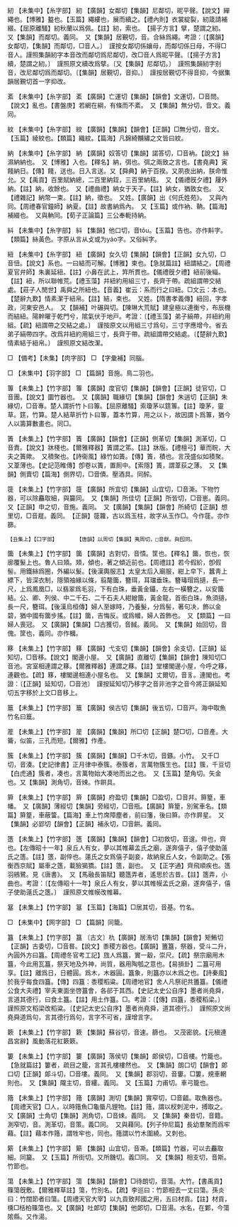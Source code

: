 <!-- { "loadSidebar": true } -->
紉	【未集中】【糸字部】	紉	【廣韻】女鄰切【集韻】尼鄰切，昵平聲。【說文】繟繩也。【博雅】盭也。【玉篇】繩縷也，展而續之。【禮內則】衣裳綻裂，紉箴請補綴。【屈原離騷】紉秋蘭以爲佩。【註】紉，索也。　【揚子方言】擘，楚謂之紉。　又【集韻】而鄰切。義同。　又【集韻】居覲切，音。合絲爲繩。考證：〔【廣韻】女鄰切，【集韻】而鄰切，□音人。〕　謹按女鄰切係孃母，而鄰切係日母，不得□音人。謹照集韻紉字本音改而鄰切爲尼鄰切，改□音人爲昵平聲。〔【揚子方言】續，楚謂之紉。〕　謹照原文續改爲擘。〔又【集韻】尼鄰切。〕　謹照集韻紉字别音，改尼鄰切爲而鄰切。〔【集韻】居覲切，音抑。〕　謹按居覲切不得音抑，今据集韻居覲切首一字抑改。 

紊	【未集中】【糸字部】	紊	【廣韻】亡運切【集韻】【韻會】文運切，□音問。【說文】亂也。【書盤庚】若網在綱，有條而不紊。　又【集韻】無分切，音文。義同。

紋	【未集中】【糸字部】	紋	【廣韻】【集韻】【韻會】【正韻】□無分切，音文。【玉篇】綾紋也。【類篇】織紋。【篇海】凡錦綺黼繡之文皆曰紋。

納	【未集中】【糸字部】	納	【廣韻】奴答切【集韻】諾答切，□音衲。【說文】絲濕納納也。　又【博雅】入也。【釋名】納，弭也。弭之兩致之言也。【書堯典】寅餞納日。【傳】餞，送也。日入言送。又【舜典】納于百揆。又夙夜出納，朕命惟允。又【禹貢】百里賦納總，二百里納銍，三百里納秸。　又【儀禮旣夕禮】屨外納。【註】納，收餘也。　又【禮曲禮】納女于天子。【註】納女，猶致女也。　又【禮雜記】納幣一束。【註】納，徵也。　又姓。【廣韻】出《何氏姓苑》。　又與內同。【周禮春官鐘師】納夏。【註】故書納爲內。　又【玉篇】或作衲、靹。【篇海】補綴也。　又與軜同。【荀子正論篇】三公奉軛持納。

紏	【未集中】【糸字部】	紏	【集韻】他口切，音tǒu。【玉篇】告也。亦作斢字。【類篇】絲黃色。字原从言从攴或为yáo字。又俗糾字。

紐	【未集中】【糸字部】	紐	【廣韻】女久切【集韻】【韻會】【正韻】女九切，□音忸。【說文】系也。一曰結而可解。【博雅】束也。【急就篇註】紐謂結之。【周禮夏官弁師】朱裏延紐。【註】小鼻在武上，筓所貫也。【儀禮旣夕禮】紐前後緇。【註】紐，所以聯帷荒。【禮玉藻】幷紐約用組三寸，長齊于帶。疏組謂帶交結處。【莊子人閒世】禹舜之所紐也。【音義】崔云：系而行之曰紐。□文云：本也。【楚辭九歎】情素潔于紐帛。【註】結，束也。　又姓。【隋書孝義傳】紐回，字孝政，河東安邑人。　又【韻補】叶碾與切。【陳琳大荒賦】建皇極以連衡兮，布辰機而結紐。陽幹曜于乾門兮，隂氣伏于地戸。考證：〔【禮玉藻】弟子縞帶，幷紐約用組。【疏】紐謂帶之交結之處。〕　謹按原文以用組三寸爲句，三寸字應增今。省去弟子縞帶四字。改爲幷紐約用組三寸，長齊于帶。疏組謂帶交結處。〔【楚辭九歎】情素結于紐帛。〕　謹照原文結改潔。 

□	【備考】【未集】【肉字部】	□	【字彙補】同腦。

□	【未集中】【羽字部】	□	【篇韻】音施。鳥二羽也。

篿	【未集上】【竹字部】	篿	【廣韻】度官切【集韻】【韻會】【正韻】徒官切，□音團。【說文】圜竹器也。　又【廣韻】職緣切【集韻】【韻會】朱遄切【正韻】朱緣切，□音專。楚人謂折竹卜曰篿。【屈原離騷】索瓊茅以筳篿。【註】瓊茅，靈草。筳，竹算。楚人結草折竹卜曰篿，蓋本竹算，用之以卜，故因謂卜爲篿，猶今人以籌算數畫也。同□。

簀	【未集上】【竹字部】	簀	【廣韻】【韻會】【正韻】側革切【集韻】測革切，□音責。【說文】牀棧也。【爾雅釋器】簀謂之笫。【註】牀版。【禮檀弓】華而睆，大夫之簀歟。　又積聚也。【詩衞風】綠竹如簀。【傳】簀，積也。言茂盛似如積聚。　又葦薄也。【史記范睢傳】卽卷以簀，置厠中。【索隱】簀，謂葦荻之薄。　又【集韻】側賣切【篇海】側界切，□音債。壓酒具。同醡。

簁	【未集上】【竹字部】	簁	【廣韻】所宜切【集韻】山宜切，□音澌。下物竹器，可以除麤取細，與籭同。　又【集韻】所佳切【正韻】所皆切，□音崽。義同。　又【正韻】申之切，音施。義同。　又【廣韻】【集韻】【韻會】所綺切【正韻】想里切，□音屣。義同。　【正韻】簁籮，古以爲玉柱，故字从玉作□。今作簁。亦作篩。

	【丑集上】【囗字部】		【唐韻】以周切【集韻】夷周切，□音猷。與囮同。

簂	【未集上】【竹字部】	簂	【廣韻】古對切，音憒。筐也。【釋名】簂，恢也，恢廓覆髮上也。魯人曰頍。頍，傾也，著之傾近前也。【周禮註】若今假紒，卽假髻。用鐵絲爲圈，外編以髮。【後漢輿服志】太皇太后入廟服，紺上皁下，蠶靑上縹下，皆深衣制，隱領袖緣以條，翦氂簂，簪珥，耳璫垂珠。簪瑇瑁爲擿，長一尺，上爲鳳凰□，以翡翠爲毛羽，下有白珠，垂黃金鑷，左右一橫簪之，以安簂結。公、卿、列侯、中二千石、二千石夫人紺繒簂，黃金龍，首銜白珠，魚須擿，長一尺，簪珥。【後漢烏桓傳】婦人至嫁時，乃養髮，分爲髻，著句决，飾以金碧，猶中國有簂步搖。【註】簂，吉悔反。或爲幗，婦人首飾也。　又【類篇】一曰婦人喪冠。　又【廣韻】【集韻】□古獲切，音馘。義同。　又【集韻】始回切，音傀。筐也，義同。亦作槶。

簃	【未集上】【竹字部】	簃	【廣韻】弋支切【集韻】【韻會】余支切，【正韻】延知切，□音移。【說文】閣邊小屋。　又【廣韻】直離切【集韻】【韻會】陳知切□音池。宮室相連謂之簃。【爾雅釋器】連謂之簃。【註】堂樓閣邊小屋，今呼之簃，連觀也。【疏】簃，樓閣邊相連小屋名也。　又【集韻】丈爾切，音豸。連閣也。考證：〔【正韻】延知切，□音池〕　謹按延知切乃移字之音非池字之音今將正韻延知切五字移於上文□音移上。 

簄	【未集上】【竹字部】	簄	【廣韻】侯古切【集韻】後五切，□音戸。海中取魚竹名曰簄。

簅	【未集上】【竹字部】	簅	【廣韻】【集韻】所□切【正韻】楚□切，□音產。大籥，似笛，三孔而短。【爾雅】作產。

簇	【未集上】【竹字部】	簇	【廣韻】【集韻】□千木切，音鏃。小竹。　又千□切，音湊。【史記律書】正月律中泰簇。泰簇者，言萬物簇生也。【註】簇，千豆切【白虎通】簇者，凑也，言萬物始大凑地而出之也。　又【玉篇】楚角切。矢金也。又【集韻】測角切，音娕。作餠具。

簈	【未集上】【竹字部】	簈	【廣韻】府盈切【集韻】□盈切，□音幷。簈篂，車幡。　又【廣韻】薄經切【集韻】旁經切，□音瓶。【廣韻】簈篂，別駕車名。【類篇】簈篂，車蔽簹。【篇海】車上竹席障塵者，前曰籓，後曰簈。亦作屛星。　又【集韻】必郢切【韻會】【正韻】補永切，□音餠。義同。

簉	【未集上】【竹字部】	簉	【廣韻】【集韻】【韻會】□初救切，音遚。倅也，齊也。【左傳昭十一年】泉丘人有女，夢以其帷幕孟氏之廟，遂奔僖子，僖子使助薳氏之簉。【註】簉，副倅也。薳氏之女爲僖子副妾，故納泉丘人女，令副助之。【張衡西京賦】屬車之簉，載獫猲獢。【註】簉，副也。　又【正字通】齊飛順疾也。簉羽鵷鷺。見《唐書》。　又【馬融長笛賦】聽簉弄者，遙思於古昔。【註】簉弄，小曲也。考證：〔【左傳昭十一年】泉丘人有女，夢以其帷幙孟氏之廟，遂奔僖子，僖子使助薳氏之簉。〕　謹照原文帷幙改帷幕。 

簊	【未集上】【竹字部】	簊	【玉篇】【海篇】□居其切，音基。竹名。

□	【未集中】【网字部】	□	【篇韻】同籠。

簋	【未集上】【竹字部】	簋	〔古文〕朹【廣韻】居洧切【集韻】【韻會】矩鮪切【正韻】古委切，□音晷。【說文】黍稷方器也。【廣韻】簠簋，祭器，受斗二升，內圓外方曰簋。【周禮冬官考工記】旊人爲簋，實一觳，崇尺。【疏】祭宗廟用木簋，今此用瓦簋，祭天地及外神，尚質，器用陶瓠之意也。【易損卦】二簋可用享。【註】離爲日，日體圓。爲木，木器圓。簋象，則簋亦以木爲之也。【詩秦風】於我乎每食四簋。【傳】四簋：黍稷稻粱。【周禮地官】舍人凡祭祀共簠簋。【儀禮公食大夫禮】宰夫東面坐啓簋會，各郤于其西。【史記太史公自序】墨者尚堯舜，言道其德行，曰食土簋。【註】用土作簋。□。考證：〔【傳】四簋，黍稷稻梁。〕　謹照原文稻梁改稻粱。〔【史記太史公自序】墨者尚堯舜，道其德行。〕　謹照原文尚堯舜道爲句，言其德行爲句，言字不可省，謹增言字。 

簌	【未集上】【竹字部】	簌	【集韻】蘇谷切，音速。篩也。　又茂密貌。【元稹連昌宮辭】風動落花紅簌簌。

簍	【未集上】【竹字部】	簍	【廣韻】落侯切【集韻】郞侯切，□音樓。竹籠也。【急就篇註】簍者，疏目之籠，言其孔樓樓然也。　又【集韻】朗口切【韻會】郞口切【正韻】郞斗切，□音塿。義同。　又【集韻】郡羽切，音窶。□簍，規車輞則也。　又【集韻】隴主切，音縷。義同。　又【玉篇】力甫切。車弓籠也。

簎	【未集上】【竹字部】	簎	【廣韻】測切【集韻】實窄切，□音齰。取魚器也。【周禮天官】□人，以時簎魚□龜蜃凡貍物。【註】簎，謂以杈刺泥中，搏取之。　又【廣韻】士角切【集韻】測角切，□音娕。義同。　又【集韻】秦昔切，音籍。測窄切，音。測革切，音策。義□同。　又與藉同。【列子仲尼篇】長幼羣聚而爲牢藉。【註】藉本作簎，謂牲牢也，同也。簎謂以竹木圍繞。又刺也。

簛	【未集上】【竹字部】	簛	【集韻】山宜切，音凘。【類篇】竹器，可以去麤取細。同籭。　又【玉篇】所街切。又所饑切。義□同。　又【集韻】相支切，音斯。竹節也。

簜	【未集上】【竹字部】	簜	【集韻】【韻會】□待朗切，音蕩。大竹。【書禹貢】篠簜旣敷。【爾雅釋草註】簜，竹別名。【疏】李巡曰：竹節相去一丈曰簜。孫炎曰：竹闊節者曰簜。【周禮天官大宰】以九貢致邦國之用，五曰材貢。【註】材貢，櫄□栝柏篠簜也。又【廣韻】吐郞切【集韻】他郞切，□音湯。水名，在鄴，今簜隂縣。又作湯。

